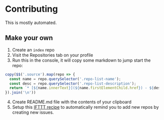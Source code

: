 # Contributing

This is mostly automated.

## Make your own

1. Create an `index` repo
2. Visit the Repositories tab on your profile
3. Run this in the console, it will copy some markdown to jump start the repo:

  ```js
  copy($$('.source').map(repo => {
    const name = repo.querySelector('.repo-list-name');
    const desc = repo.querySelector('.repo-list-description');
    return `* [${name.innerText}](${name.firstElementChild.href}) - ${desc && desc.innerText}`
  }).join('\n'))
  ```

4. Create README.md file with the contents of your clipboard
5. Setup this [IFTTT recipe](https://ifttt.com/recipes/455946-remind-me-to-add-my-new-repo-to-my-github-index) to automatically remind you to add new repos by creating new issues.
